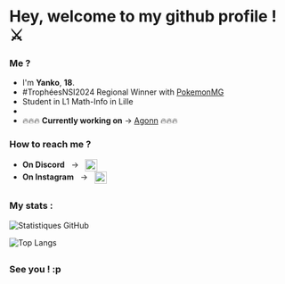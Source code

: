 # Hey, welcome to my github profile ! ⚔️
### Me ?
 -   I'm **Yanko**, **18**.
 -   #TrophéesNSI2024 Regional Winner with [PokemonMG](https://github.com/Yanko77/PokemonMG)
 -   Student in L1 Math-Info in Lille
 -   
 -   🔥🔥🔥 **Currently working on** → [Agonn](https://github.com/Yanko77/Agonn) 🔥🔥🔥
### How to reach me ?
- **On Discord** &nbsp; → &nbsp; [<img align="center" alt="Discord" width="22px" src="https://simpleicons.org/icons/discord.svg" />](https://discordapp.com/users/578216565015707661)
- **On Instagram** &nbsp; → &nbsp; [<img align="center" alt="Insta" width="22px" src="https://simpleicons.org/icons/instagram.svg" />](https://www.instagram.com/yanko.lmn/)
## 
### My stats :
![Statistiques GitHub](https://github-readme-stats.vercel.app/api?username=yanko77&show_icons=true&theme=dark)

![Top Langs](https://github-readme-stats.vercel.app/api/top-langs/?username=yanko77&layout=compact&theme=dark)
##
### See you ! :p
